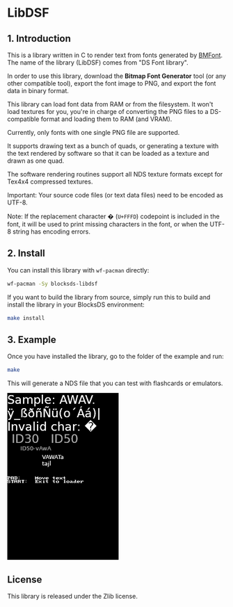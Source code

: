 # LibDSF

## 1. Introduction

This is a library written in C to render text from fonts generated by
[BMFont](https://www.angelcode.com/products/bmfont/). The name of the library
(LibDSF) comes from "DS Font library".

In order to use this library, download the **Bitmap Font Generator** tool (or
any other compatible tool), export the font image to PNG, and export the font
data in binary format.

This library can load font data from RAM or from the filesystem. It won't load
textures for you, you're in charge of converting the PNG files to a
DS-compatible format and loading them to RAM (and VRAM).

Currently, only fonts with one single PNG file are supported.

It supports drawing text as a bunch of quads, or generating a texture with the
text rendered by software so that it can be loaded as a texture and drawn as one
quad.

The software rendering routines support all NDS texture formats except for
Tex4x4 compressed textures.

Important: Your source code files (or text data files) need to be encoded as
UTF-8.

Note: If the replacement character � (`U+FFFD`) codepoint is included in the
font, it will be used to print missing characters in the font, or when the UTF-8
string has encoding errors.

## 2. Install

You can install this library with `wf-pacman` directly:

```bash
wf-pacman -Sy blocksds-libdsf
```

If you want to build the library from source, simply run this to build and
install the library in your BlocksDS environment:

```bash
make install
```

## 3. Example

Once you have installed the library, go to the folder of the example and run:

```bash
make
```

This will generate a NDS file that you can test with flashcards or emulators.

![Screenshot](example/screenshot.png "Screenshot")

## License

This library is released under the Zlib license.
